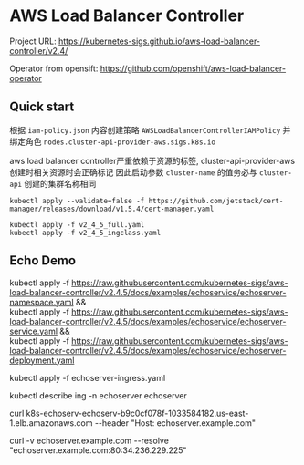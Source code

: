 # AWS Load Balancer Controller

Project URL: https://kubernetes-sigs.github.io/aws-load-balancer-controller/v2.4/

Operator from opensift: https://github.com/openshift/aws-load-balancer-operator

## Quick start


根据 `iam-policy.json` 内容创建策略 `AWSLoadBalancerControllerIAMPolicy` 并绑定角色 `nodes.cluster-api-provider-aws.sigs.k8s.io`


aws load balancer controller严重依赖于资源的标签, cluster-api-provider-aws 创建时相关资源时会正确标记
因此启动参数 `cluster-name` 的值务必与 `cluster-api` 创建的集群名称相同

```
kubectl apply --validate=false -f https://github.com/jetstack/cert-manager/releases/download/v1.5.4/cert-manager.yaml

kubectl apply -f v2_4_5_full.yaml
kubectl apply -f v2_4_5_ingclass.yaml
```


## Echo Demo

kubectl apply -f https://raw.githubusercontent.com/kubernetes-sigs/aws-load-balancer-controller/v2.4.5/docs/examples/echoservice/echoserver-namespace.yaml &&\
kubectl apply -f https://raw.githubusercontent.com/kubernetes-sigs/aws-load-balancer-controller/v2.4.5/docs/examples/echoservice/echoserver-service.yaml &&\
kubectl apply -f https://raw.githubusercontent.com/kubernetes-sigs/aws-load-balancer-controller/v2.4.5/docs/examples/echoservice/echoserver-deployment.yaml


kubectl apply -f echoserver-ingress.yaml

kubectl describe ing -n echoserver echoserver


curl  k8s-echoserv-echoserv-b9c0cf078f-1033584182.us-east-1.elb.amazonaws.com --header "Host: echoserver.example.com"

curl -v echoserver.example.com --resolve "echoserver.example.com:80:34.236.229.225"
